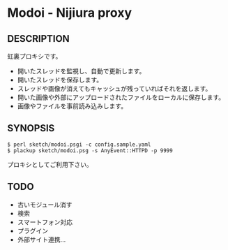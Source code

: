Modoi - Nijiura proxy
=====================

DESCRIPTION
-----------

虹裏プロキシです。

 * 開いたスレッドを監視し、自動で更新します。
 * 開いたスレッドを保存します。
 * スレッドや画像が消えてもキャッシュが残っていればそれを返します。
 * 開いた画像や外部にアップロードされたファイルをローカルに保存します。
 * 画像やファイルを事前読み込みします。

SYNOPSIS
--------
	$ perl sketch/modoi.psgi -c config.sample.yaml
	$ plackup sketch/modoi.psg -s AnyEvent::HTTPD -p 9999

プロキシとしてご利用下さい。

TODO
----
 * 古いモジュール消す
 * 検索
 * スマートフォン対応
 * プラグイン
 * 外部サイト連携…
